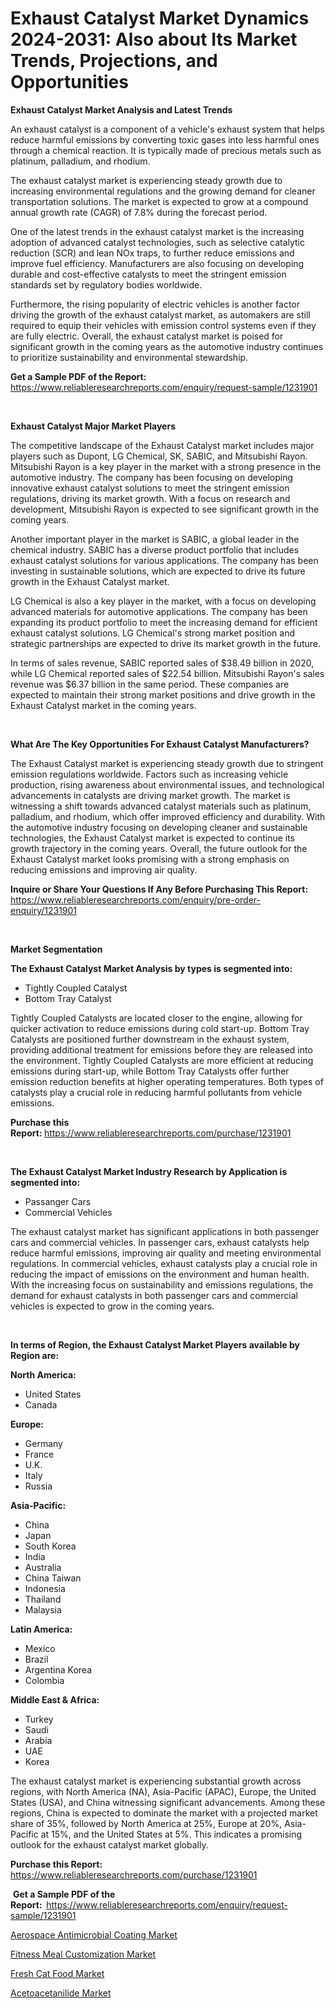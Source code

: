 <p><h1>Exhaust Catalyst Market Dynamics 2024-2031: Also about Its Market Trends, Projections, and Opportunities</h1></p><p><strong>Exhaust Catalyst Market Analysis and Latest Trends</strong></p>
<p><p>An exhaust catalyst is a component of a vehicle's exhaust system that helps reduce harmful emissions by converting toxic gases into less harmful ones through a chemical reaction. It is typically made of precious metals such as platinum, palladium, and rhodium.</p><p>The exhaust catalyst market is experiencing steady growth due to increasing environmental regulations and the growing demand for cleaner transportation solutions. The market is expected to grow at a compound annual growth rate (CAGR) of 7.8% during the forecast period.</p><p>One of the latest trends in the exhaust catalyst market is the increasing adoption of advanced catalyst technologies, such as selective catalytic reduction (SCR) and lean NOx traps, to further reduce emissions and improve fuel efficiency. Manufacturers are also focusing on developing durable and cost-effective catalysts to meet the stringent emission standards set by regulatory bodies worldwide.</p><p>Furthermore, the rising popularity of electric vehicles is another factor driving the growth of the exhaust catalyst market, as automakers are still required to equip their vehicles with emission control systems even if they are fully electric. Overall, the exhaust catalyst market is poised for significant growth in the coming years as the automotive industry continues to prioritize sustainability and environmental stewardship.</p></p>
<p><strong>Get a Sample PDF of the Report:&nbsp;</strong> <a href="https://www.reliableresearchreports.com/enquiry/request-sample/1231901">https://www.reliableresearchreports.com/enquiry/request-sample/1231901</a></p>
<p>&nbsp;</p>
<p><strong>Exhaust Catalyst Major Market Players</strong></p>
<p><p>The competitive landscape of the Exhaust Catalyst market includes major players such as Dupont, LG Chemical, SK, SABIC, and Mitsubishi Rayon. Mitsubishi Rayon is a key player in the market with a strong presence in the automotive industry. The company has been focusing on developing innovative exhaust catalyst solutions to meet the stringent emission regulations, driving its market growth. With a focus on research and development, Mitsubishi Rayon is expected to see significant growth in the coming years.</p><p>Another important player in the market is SABIC, a global leader in the chemical industry. SABIC has a diverse product portfolio that includes exhaust catalyst solutions for various applications. The company has been investing in sustainable solutions, which are expected to drive its future growth in the Exhaust Catalyst market.</p><p>LG Chemical is also a key player in the market, with a focus on developing advanced materials for automotive applications. The company has been expanding its product portfolio to meet the increasing demand for efficient exhaust catalyst solutions. LG Chemical's strong market position and strategic partnerships are expected to drive its market growth in the future.</p><p>In terms of sales revenue, SABIC reported sales of $38.49 billion in 2020, while LG Chemical reported sales of $22.54 billion. Mitsubishi Rayon's sales revenue was $6.37 billion in the same period. These companies are expected to maintain their strong market positions and drive growth in the Exhaust Catalyst market in the coming years.</p></p>
<p>&nbsp;</p>
<p><strong>What Are The Key Opportunities For Exhaust Catalyst Manufacturers?</strong></p>
<p><p>The Exhaust Catalyst market is experiencing steady growth due to stringent emission regulations worldwide. Factors such as increasing vehicle production, rising awareness about environmental issues, and technological advancements in catalysts are driving market growth. The market is witnessing a shift towards advanced catalyst materials such as platinum, palladium, and rhodium, which offer improved efficiency and durability. With the automotive industry focusing on developing cleaner and sustainable technologies, the Exhaust Catalyst market is expected to continue its growth trajectory in the coming years. Overall, the future outlook for the Exhaust Catalyst market looks promising with a strong emphasis on reducing emissions and improving air quality.</p></p>
<p><strong>Inquire or Share Your Questions If Any Before Purchasing This Report:</strong> <a href="https://www.reliableresearchreports.com/enquiry/pre-order-enquiry/1231901">https://www.reliableresearchreports.com/enquiry/pre-order-enquiry/1231901</a></p>
<p>&nbsp;</p>
<p><strong>Market Segmentation</strong></p>
<p><strong>The Exhaust Catalyst Market Analysis by types is segmented into:</strong></p>
<p><ul><li>Tightly Coupled Catalyst</li><li>Bottom Tray Catalyst</li></ul></p>
<p><p>Tightly Coupled Catalysts are located closer to the engine, allowing for quicker activation to reduce emissions during cold start-up. Bottom Tray Catalysts are positioned further downstream in the exhaust system, providing additional treatment for emissions before they are released into the environment. Tightly Coupled Catalysts are more efficient at reducing emissions during start-up, while Bottom Tray Catalysts offer further emission reduction benefits at higher operating temperatures. Both types of catalysts play a crucial role in reducing harmful pollutants from vehicle emissions.</p></p>
<p><strong>Purchase this Report:&nbsp;</strong><a href="https://www.reliableresearchreports.com/purchase/1231901">https://www.reliableresearchreports.com/purchase/1231901</a></p>
<p>&nbsp;</p>
<p><strong>The Exhaust Catalyst Market Industry Research by Application is segmented into:</strong></p>
<p><ul><li>Passanger Cars</li><li>Commercial Vehicles</li></ul></p>
<p><p>The exhaust catalyst market has significant applications in both passenger cars and commercial vehicles. In passenger cars, exhaust catalysts help reduce harmful emissions, improving air quality and meeting environmental regulations. In commercial vehicles, exhaust catalysts play a crucial role in reducing the impact of emissions on the environment and human health. With the increasing focus on sustainability and emissions regulations, the demand for exhaust catalysts in both passenger cars and commercial vehicles is expected to grow in the coming years.</p></p>
<p>&nbsp;</p>
<p><strong>In terms of Region, the Exhaust Catalyst Market Players available by Region are:</strong></p>
<p>
    <p> <strong> North America: </strong>
        <ul>
            <li>United States</li>
            <li>Canada</li>
        </ul>
        </p> 
    <p> <strong> Europe: </strong>
        <ul>
            <li>Germany</li>
            <li>France</li>
            <li>U.K.</li>
            <li>Italy</li>
            <li>Russia</li>
        </ul>
        </p> 
    <p> <strong> Asia-Pacific: </strong>
        <ul>
            <li>China</li>
            <li>Japan</li>
            <li>South Korea</li>
            <li>India</li>
            <li>Australia</li>
            <li>China Taiwan</li>
            <li>Indonesia</li>
            <li>Thailand</li>
            <li>Malaysia</li>
        </ul>
        </p> 
    <p> <strong> Latin America: </strong>
        <ul>
            <li>Mexico</li>
            <li>Brazil</li>
            <li>Argentina Korea</li>
            <li>Colombia</li>
        </ul>
        </p> 
    <p> <strong> Middle East & Africa: </strong>
        <ul>
            <li>Turkey</li>
            <li>Saudi</li>
            <li>Arabia</li>
            <li>UAE</li>
            <li>Korea</li>
        </ul>
    </p>
    </p>
<p><p>The exhaust catalyst market is experiencing substantial growth across regions, with North America (NA), Asia-Pacific (APAC), Europe, the United States (USA), and China witnessing significant advancements. Among these regions, China is expected to dominate the market with a projected market share of 35%, followed by North America at 25%, Europe at 20%, Asia-Pacific at 15%, and the United States at 5%. This indicates a promising outlook for the exhaust catalyst market globally.</p></p>
<p><strong>Purchase this Report: </strong><a href="https://www.reliableresearchreports.com/purchase/1231901">https://www.reliableresearchreports.com/purchase/1231901</a></p>
<p>&nbsp;<strong>Get a Sample PDF of the Report:&nbsp;&nbsp;</strong><a href="https://www.reliableresearchreports.com/enquiry/request-sample/1231901">https://www.reliableresearchreports.com/enquiry/request-sample/1231901</a></p>
<p><strong></strong></p>
<p><p><a href="https://github.com/jodemen/Market-Research-Report-List-1/blob/main/aerospace-antimicrobial-coating-market.md">Aerospace Antimicrobial Coating Market</a></p><p><a href="https://issuu.com/reportprime-2/docs/fitness-meal-customization-market-size-2030.pptx">Fitness Meal Customization Market</a></p><p><a href="https://issuu.com/reportprime-2/docs/fresh-cat-food-market-size-2030.pptx">Fresh Cat Food Market</a></p><p><a href="https://github.com/jj19131/Market-Research-Report-List-1/blob/main/acetoacetanilide-market.md">Acetoacetanilide Market</a></p></p>